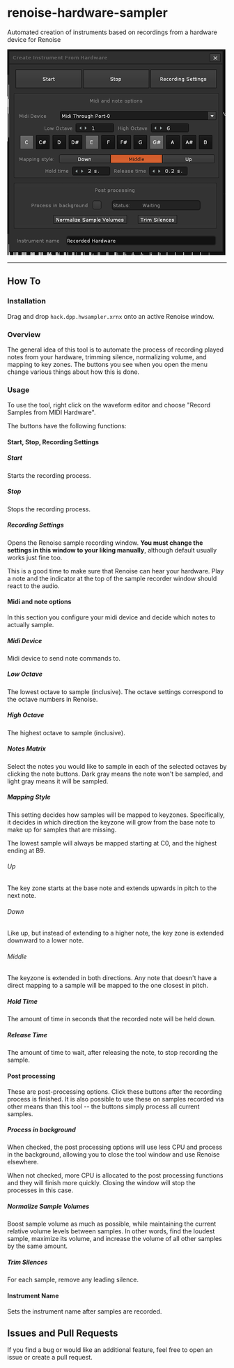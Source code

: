# renoise-hardware-sampler
Automated creation of instruments based on recordings from a hardware device for Renoise

![GUI](img/menu.png)

---

## How To

### Installation

Drag and drop `hack.dpp.hwsampler.xrnx` onto an active Renoise window.

### Overview

The general idea of this tool is to automate the process of recording played notes from your hardware, trimming silence, normalizing volume, and mapping to key zones. The buttons you see when you open the menu change various things about how this is done.

### Usage

To use the tool, right click on the waveform editor and choose "Record Samples from MIDI Hardware".

The buttons have the following functions:

#### Start, Stop, Recording Settings

##### Start

Starts the recording process.

##### Stop

Stops the recording process.

##### Recording Settings

Opens the Renoise sample recording window. **You must change the settings in this window to your liking manually**, although default usually works just fine too.

This is a good time to make sure that Renoise can hear your hardware. Play a note and the indicator at the top of the sample recorder window should react to the audio.

#### Midi and note options

In this section you configure your midi device and decide which notes to actually sample.

##### Midi Device

Midi device to send note commands to.

##### Low Octave

The lowest octave to sample (inclusive). The octave settings correspond to the octave numbers in Renoise.

##### High Octave

The highest octave to sample (inclusive).

##### Notes Matrix

Select the notes you would like to sample in each of the selected octaves by clicking the note buttons. Dark gray means the note won't be sampled, and light gray means it will be sampled.

##### Mapping Style

This setting decides how samples will be mapped to keyzones. Specifically, it decides in which direction the keyzone will grow from the base note to make up for samples that are missing.

The lowest sample will always be mapped starting at C0, and the highest ending at B9.

###### Up

The key zone starts at the base note and extends upwards in pitch to the next note.

###### Down

Like up, but instead of extending to a higher note, the key zone is extended downward to a lower note.

###### Middle

The keyzone is extended in both directions. Any note that doesn't have a direct mapping to a sample will be mapped to the one closest in pitch.

##### Hold Time

The amount of time in seconds that the recorded note will be held down.

##### Release Time

The amount of time to wait, after releasing the note, to stop recording the sample.

#### Post processing

These are post-processing options. Click these buttons after the recording process is finished. It is also possible to use these on samples recorded via other means than this tool -- the buttons simply process all current samples.

##### Process in background

When checked, the post processing options will use less CPU and process in the background, allowing you to close the tool window and use Renoise elsewhere. 

When not checked, more CPU is allocated to the post processing functions and they will finish more quickly. Closing the window will stop the processes in this case.

##### Normalize Sample Volumes

Boost sample volume as much as possible, while maintaining the current relative volume levels between samples. In other words, find the loudest sample, maximize its volume, and increase the volume of all other samples by the same amount.

##### Trim Silences

For each sample, remove any leading silence.

#### Instrument Name

Sets the instrument name after samples are recorded.

## Issues and Pull Requests

If you find a bug or would like an additional feature, feel free to open an issue or create a pull request.
